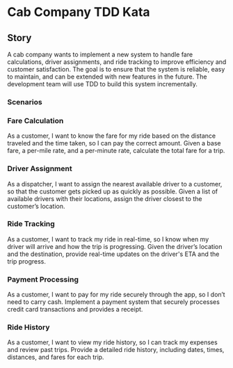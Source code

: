 # Cab Company TDD Kata
## Story
A cab company wants to implement a new system to handle fare calculations, driver assignments, and ride tracking to 
improve efficiency and customer satisfaction. The goal is to ensure that the system is reliable, easy to maintain, and 
can be extended with new features in the future. The development team will use TDD to build this system incrementally.

### Scenarios
### Fare Calculation

As a customer, I want to know the fare for my ride based on the distance traveled and the time taken, so I can pay the correct amount.
Given a base fare, a per-mile rate, and a per-minute rate, calculate the total fare for a trip.

### Driver Assignment

As a dispatcher, I want to assign the nearest available driver to a customer, so that the customer gets picked up as quickly as possible.
Given a list of available drivers with their locations, assign the driver closest to the customer’s location.

### Ride Tracking

As a customer, I want to track my ride in real-time, so I know when my driver will arrive and how the trip is progressing.
Given the driver’s location and the destination, provide real-time updates on the driver's ETA and the trip progress.

### Payment Processing

As a customer, I want to pay for my ride securely through the app, so I don’t need to carry cash.
Implement a payment system that securely processes credit card transactions and provides a receipt.

### Ride History

As a customer, I want to view my ride history, so I can track my expenses and review past trips.
Provide a detailed ride history, including dates, times, distances, and fares for each trip.